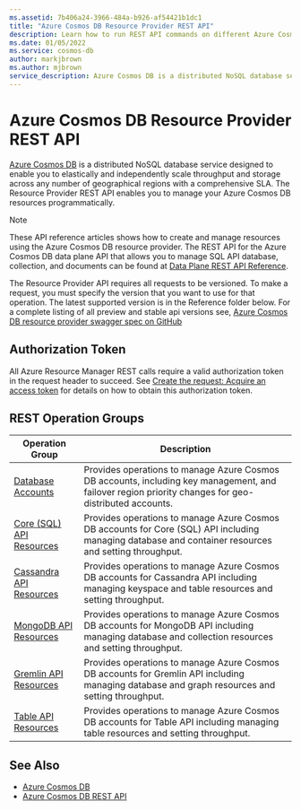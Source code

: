 ```yaml
---
ms.assetid: 7b406a24-3966-484a-b926-af54421b1dc1
title: "Azure Cosmos DB Resource Provider REST API"
description: Learn how to run REST API commands on different Azure Cosmos DB resources.
ms.date: 01/05/2022
ms.service: cosmos-db
author: markjbrown
ms.author: mjbrown
service_description: Azure Cosmos DB is a distributed NoSQL database service designed to enable you to elastically and independently scale throughput and storage across any number of geographical regions with a comprehensive SLA.
---
```


# Azure Cosmos DB Resource Provider REST API

[Azure Cosmos DB](https://azure.microsoft.com/services/cosmos-db/) is a distributed NoSQL database service designed to enable you to elastically and independently scale throughput and storage across any number of geographical regions with a comprehensive SLA. The Resource Provider REST API enables you to manage your Azure Cosmos DB resources programmatically. 

> [!NOTE]
> These API reference articles shows how to create and manage resources using the Azure Cosmos DB resource provider. The REST API for the Azure Cosmos DB data plane API that allows you to manage SQL API database, collection, and documents can be found at [Data Plane REST API Reference](../cosmos-db/index.md).

The Resource Provider API requires all requests to be versioned. To make a request, you must specify the version that you want to use for that operation. The latest supported version is in the Reference folder below. For a complete listing of all preview and stable api versions see, [Azure Cosmos DB resource provider swagger spec on GitHub](https://github.com/Azure/azure-rest-api-specs/tree/master/specification/cosmos-db/resource-manager)

## Authorization Token

All Azure Resource Manager REST calls require a valid authorization token in the request header to succeed. See  [Create the request: Acquire an access token](~/index.md#create-the-request) for details on how to obtain this authorization token.

## REST Operation Groups

| Operation Group | Description |
|-----------------|-------------|
|[Database Accounts](/rest/api/cosmos-db-resource-provider/2021-10-15/database-accounts)| Provides operations to manage Azure Cosmos DB accounts, including key management, and failover region priority changes for geo-distributed accounts. |
|[Core (SQL) API Resources](/rest/api/cosmos-db-resource-provider/2021-10-15/sql-resources)| Provides operations to manage Azure Cosmos DB accounts for Core (SQL) API including managing database and container resources and setting throughput. |
|[Cassandra API Resources](/rest/api/cosmos-db-resource-provider/2021-10-15/cassandra-resources)| Provides operations to manage Azure Cosmos DB accounts for Cassandra API including managing keyspace and table resources and setting throughput. |
|[MongoDB API Resources](/rest/api/cosmos-db-resource-provider/2021-10-15/mongo-db-resources)| Provides operations to manage Azure Cosmos DB accounts for MongoDB API including managing database and collection resources and setting throughput. |
|[Gremlin API Resources](/rest/api/cosmos-db-resource-provider/2021-10-15/gremlin-resources)| Provides operations to manage Azure Cosmos DB accounts for Gremlin API including managing database and graph resources and setting throughput. |
|[Table API Resources](/rest/api/cosmos-db-resource-provider/2021-10-15/table-resources)| Provides operations to manage Azure Cosmos DB accounts for Table API including managing table resources and setting throughput. |

## See Also

- [Azure Cosmos DB](https://azure.microsoft.com/services/cosmos-db/)
- [Azure Cosmos DB REST API](../cosmos-db/index.md)
